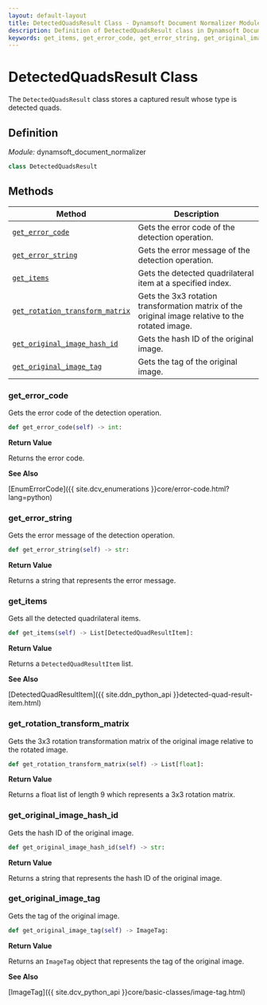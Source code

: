 ```yaml
---
layout: default-layout
title: DetectedQuadsResult Class - Dynamsoft Document Normalizer Module Python Edition API Reference
description: Definition of DetectedQuadsResult class in Dynamsoft Document Normalizer Module Python Edition.
keywords: get_items, get_error_code, get_error_string, get_original_image_hash_id, get_original_image_tag, DetectedQuadsResult, api reference
---
```


# DetectedQuadsResult Class

The `DetectedQuadsResult` class stores a captured result whose type is detected quads.

## Definition

*Module:* dynamsoft_document_normalizer

```python
class DetectedQuadsResult
```

## Methods

| Method | Description |
|--------|-------------|
| [`get_error_code`](#get_error_code) | Gets the error code of the detection operation. |
| [`get_error_string`](#get_error_string) | Gets the error message of the detection operation. |
| [`get_items`](#get_items) | Gets the detected quadrilateral item at a specified index. |
| [`get_rotation_transform_matrix`](#get_rotation_transform_matrix) | Gets the 3x3 rotation transformation matrix of the original image relative to the rotated image.|
| [`get_original_image_hash_id`](#get_original_image_hash_id) | Gets the hash ID of the original image. |
| [`get_original_image_tag`](#get_original_image_tag) | Gets the tag of the original image. |

### get_error_code

Gets the error code of the detection operation.

```python
def get_error_code(self) -> int:
```

**Return Value**

Returns the error code.

**See Also**

[EnumErrorCode]({{ site.dcv_enumerations }}core/error-code.html?lang=python)

### get_error_string

Gets the error message of the detection operation.

```python
def get_error_string(self) -> str:
```

**Return Value**

Returns a string that represents the error message.

### get_items

Gets all the detected quadrilateral items.

```python
def get_items(self) -> List[DetectedQuadResultItem]:
```

**Return Value**

Returns a `DetectedQuadResultItem` list.

**See Also**

[DetectedQuadResultItem]({{ site.ddn_python_api }}detected-quad-result-item.html)

### get_rotation_transform_matrix

Gets the 3x3 rotation transformation matrix of the original image relative to the rotated image.

```python
def get_rotation_transform_matrix(self) -> List[float]:
```

**Return Value**

Returns a float list of length 9 which represents a 3x3 rotation matrix.

### get_original_image_hash_id

Gets the hash ID of the original image.

```python
def get_original_image_hash_id(self) -> str:
```

**Return Value**

Returns a string that represents the hash ID of the original image.

### get_original_image_tag

Gets the tag of the original image.

```python
def get_original_image_tag(self) -> ImageTag:
```

**Return Value**

Returns an `ImageTag` object that represents the tag of the original image.

**See Also**

[ImageTag]({{ site.dcv_python_api }}core/basic-classes/image-tag.html)

